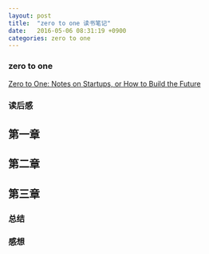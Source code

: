 ```yaml
---
layout: post
title:  "zero to one 读书笔记"
date:   2016-05-06 08:31:19 +0900
categories: zero to one
---
```


### zero to one
[Zero to One: Notes on Startups, or How to Build the Future][zerotoone-link]

### 读后感

## 第一章

## 第二章

## 第三章

### 总结

### 感想

[zerotoone-link]: http://www.amazon.co.jp/%E3%82%BC%E3%83%AD%E3%83%BB%E3%83%88%E3%82%A5%E3%83%BB%E3%83%AF%E3%83%B3%E2%80%95%E5%90%9B%E3%81%AF%E3%82%BC%E3%83%AD%E3%81%8B%E3%82%89%E4%BD%95%E3%82%92%E7%94%9F%E3%81%BF%E5%87%BA%E3%81%9B%E3%82%8B%E3%81%8B-%E3%83%94%E3%83%BC%E3%82%BF%E3%83%BC%E3%83%BB%E3%83%86%E3%82%A3%E3%83%BC%E3%83%AB/dp/4140816589
